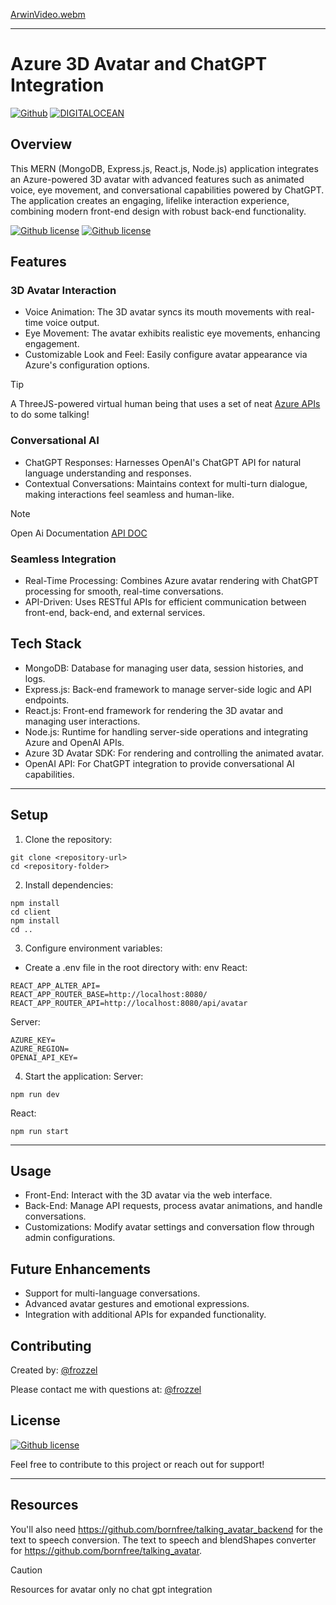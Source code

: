 
[ArwinVideo.webm](https://github.com/user-attachments/assets/067c7f58-6555-4831-8132-580e1ad426ee)






---

# Azure 3D Avatar and ChatGPT Integration

[![Github](https://img.shields.io/badge/GitHub-181717.svg?style=for-the-badge&logo=GitHub&logoColor=white)](https://github.com/frozzel/TALKING_AVATAR_BACKEND-MAIN)  [![DIGITALOCEAN](https://img.shields.io/badge/DigitalOcean-0080FF.svg?style=for-the-badge&logo=DigitalOcean&logoColor=white)](https://meta-vr-demo-kn8pf.ondigitalocean.app/)

## Overview

This MERN (MongoDB, Express.js, React.js, Node.js) application integrates an Azure-powered 3D avatar with advanced features such as animated voice, eye movement, and conversational capabilities powered by ChatGPT. The application creates an engaging, lifelike interaction experience, combining modern front-end design with robust back-end functionality.

[![Github license](https://img.shields.io/badge/Client-0275d8.svg)](https://meta-vr-demo-kn8pf.ondigitalocean.app/)   [![Github license](https://img.shields.io/badge/Server-0275d8.svg)](https://github.com/frozzel/TALKING_AVATAR_BACKEND-MAIN) 


## Features

### 3D Avatar Interaction
- Voice Animation: The 3D avatar syncs its mouth movements with real-time voice output.
- Eye Movement: The avatar exhibits realistic eye movements, enhancing engagement.
- Customizable Look and Feel: Easily configure avatar appearance via Azure's configuration options.

>[!TIP]
> A ThreeJS-powered virtual human being that uses a set of neat [Azure APIs](https://learn.microsoft.com/en-us/azure/cognitive-services/speech-service/how-to-speech-synthesis-viseme) to do some talking!

### Conversational AI
- ChatGPT Responses: Harnesses OpenAI's ChatGPT API for natural language understanding and responses.
- Contextual Conversations: Maintains context for multi-turn dialogue, making interactions feel seamless and human-like.

>[!NOTE]
> Open Ai Documentation [API DOC](https://platform.openai.com/docs/overview)

### Seamless Integration
- Real-Time Processing: Combines Azure avatar rendering with ChatGPT processing for smooth, real-time conversations.
- API-Driven: Uses RESTful APIs for efficient communication between front-end, back-end, and external services.

## Tech Stack
- MongoDB: Database for managing user data, session histories, and logs.
- Express.js: Back-end framework to manage server-side logic and API endpoints.
- React.js: Front-end framework for rendering the 3D avatar and managing user interactions.
- Node.js: Runtime for handling server-side operations and integrating Azure and OpenAI APIs.
- Azure 3D Avatar SDK: For rendering and controlling the animated avatar.
- OpenAI API: For ChatGPT integration to provide conversational AI capabilities.

---

## Setup

1. Clone the repository:

``` console
git clone <repository-url>
cd <repository-folder>
```

2. Install dependencies:

``` console
npm install
cd client
npm install
cd ..
```

3. Configure environment variables:

- Create a .env file in the root directory with: env
React:
``` .env
REACT_APP_ALTER_API=
REACT_APP_ROUTER_BASE=http://localhost:8080/
REACT_APP_ROUTER_API=http://localhost:8080/api/avatar
```
Server:
``` .env
AZURE_KEY=
AZURE_REGION=
OPENAI_API_KEY=
```
4. Start the application:
Server:
``` console
npm run dev
```

React:
``` console
npm run start
```
---

## Usage
- Front-End: Interact with the 3D avatar via the web interface.
- Back-End: Manage API requests, process avatar animations, and handle conversations.
- Customizations: Modify avatar settings and conversation flow through admin configurations.

## Future Enhancements
- Support for multi-language conversations.
- Advanced avatar gestures and emotional expressions.
- Integration with additional APIs for expanded functionality.

## Contributing

  Created by: [@frozzel](https://github.com/frozzel)
  
  Please contact me with questions at: [@frozzel](mailto:frozzel@me.com)

## License

  [![Github license](https://img.shields.io/badge/License-MIT-yellow.svg)](https://opensource.org/licenses/MIT)


Feel free to contribute to this project or reach out for support!

---

## Resources 
You'll also need https://github.com/bornfree/talking_avatar_backend for the text to speech conversion.
The text to speech and blendShapes converter for https://github.com/bornfree/talking_avatar.

>[!CAUTION]
> Resources for avatar only no chat gpt integration

